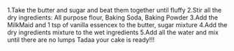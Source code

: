 1.Take the butter and sugar and beat them together until fluffy
2.Stir all the dry ingredients:
All purpose flour, Baking Soda, Baking Powder
3.Add the MilkMaid and 1 tsp of vanilla essencex to the butter, sugar mixture
4.Add the dry ingredients mixture to the wet ingredients 
5.Add all the water and mix until there are no lumps
                             Tadaa your cake is ready!!!
